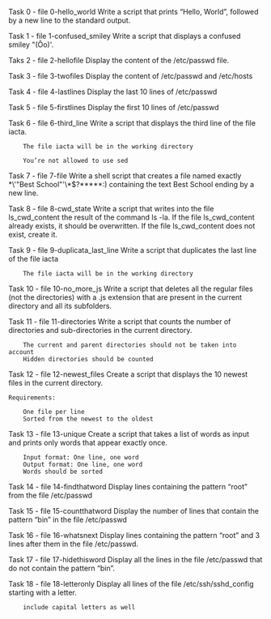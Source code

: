 Task 0 - file 0-hello_world
	Write a script that prints “Hello, World”, followed by a new line to the standard output.
	
Task 1 - file 1-confused_smiley
	Write a script that displays a confused smiley "(Ôo)'.

Taks 2 - file 2-hellofile
	Display the content of the /etc/passwd file.

Task 3 - file 3-twofiles
	Display the content of /etc/passwd and /etc/hosts

Task 4 - file 4-lastlines
	Display the last 10 lines of /etc/passwd

Task 5 - file 5-firstlines
	Display the first 10 lines of /etc/passwd

Task 6 - file 6-third_line
	Write a script that displays the third line of the file iacta.

		The file iacta will be in the working directory

		You’re not allowed to use sed

Task 7 - file 7-file
	Write a shell script that creates a file named exactly \*\\'"Best School"\'\\*$\?\*\*\*\*\*:) containing the text Best School ending by a new line.

Task 8 - file 8-cwd_state
	Write a script that writes into the file ls_cwd_content the result of the command ls -la. If the file ls_cwd_content already exists, it should be overwritten. If the file ls_cwd_content does not exist, create it.

Task 9 - file 9-duplicata_last_line
	Write a script that duplicates the last line of the file iacta

		The file iacta will be in the working directory

Task 10 - file 10-no_more_js
	Write a script that deletes all the regular files (not the directories) with a .js extension that are present in the current directory and all its subfolders.

Task 11 - file 11-directories
	Write a script that counts the number of directories and sub-directories in the current directory.

		The current and parent directories should not be taken into account
		Hidden directories should be counted

Task 12 - file 12-newest_files
	Create a script that displays the 10 newest files in the current directory.

	Requirements:

		One file per line
		Sorted from the newest to the oldest

Task 13 - file 13-unique
	Create a script that takes a list of words as input and prints only words that appear exactly once.

		Input format: One line, one word
		Output format: One line, one word
		Words should be sorted

Task 14 - file 14-findthatword
	Display lines containing the pattern “root” from the file /etc/passwd

Task 15 - file 15-countthatword
	Display the number of lines that contain the pattern “bin” in the file /etc/passwd

Task 16 - file 16-whatsnext
	Display lines containing the pattern “root” and 3 lines after them in the file /etc/passwd.

Task 17 - file 17-hidethisword
	Display all the lines in the file /etc/passwd that do not contain the pattern “bin”.

Task 18 - file 18-letteronly
	Display all lines of the file /etc/ssh/sshd_config starting with a letter.

		include capital letters as well


